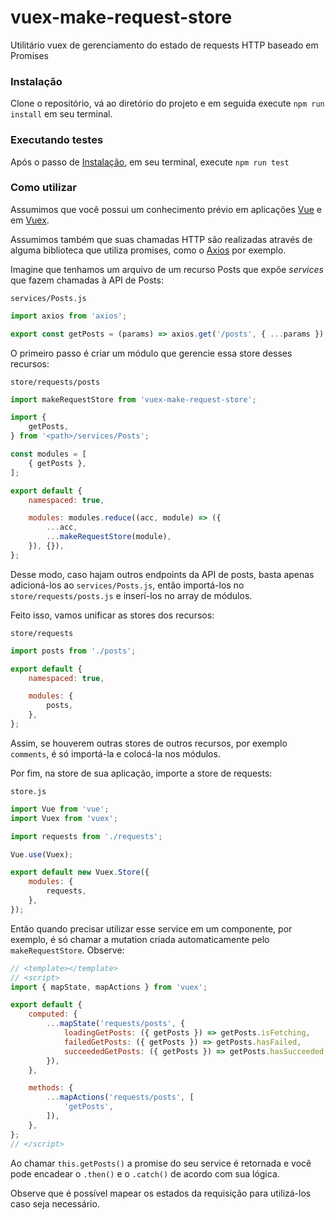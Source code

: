 # vuex-make-request-store
Utilitário vuex de gerenciamento do estado de requests HTTP baseado em Promises

### Instalação

Clone o repositório, vá ao diretório do projeto e em seguida execute `npm run install` em seu terminal.

### Executando testes

Após o passo de [Instalação](/#instalacao), em seu terminal, execute `npm run test`

### Como utilizar

Assumimos que você possui um conhecimento prévio em aplicações [Vue](https://vuejs.org/) e em [Vuex](https://vuex.vuejs.org/).

Assumimos também que suas chamadas HTTP são realizadas através de alguma biblioteca que utiliza promises, como o [Axios](https://github.com/axios/axios) por exemplo.

Imagine que tenhamos um arquivo de um recurso Posts que expõe _services_ que fazem chamadas à API de Posts:

`services/Posts.js`
```javascript
import axios from 'axios';

export const getPosts = (params) => axios.get('/posts', { ...params });
```

O primeiro passo é criar um módulo que gerencie essa store desses recursos:

`store/requests/posts`
```javascript
import makeRequestStore from 'vuex-make-request-store';

import {
	getPosts,
} from '<path>/services/Posts';

const modules = [
	{ getPosts },
];

export default {
	namespaced: true,

	modules: modules.reduce((acc, module) => ({
		...acc,
		...makeRequestStore(module),
	}), {}),
};
```

Desse modo, caso hajam outros endpoints da API de posts, basta apenas adicioná-los ao `services/Posts.js`, então importá-los no `store/requests/posts.js` e inserí-los no array de módulos.

Feito isso, vamos unificar as stores dos recursos:

`store/requests`
```javascript
import posts from './posts';

export default {
	namespaced: true,

	modules: {
		posts,
	},
};
```

Assim, se houverem outras stores de outros recursos, por exemplo `comments`, é só importá-la e colocá-la nos módulos.

Por fim, na store de sua aplicação, importe a store de requests:

`store.js`
```javascript
import Vue from 'vue';
import Vuex from 'vuex';

import requests from './requests';

Vue.use(Vuex);

export default new Vuex.Store({
	modules: {
		requests,
	},
});
```

Então quando precisar utilizar esse service em um componente, por exemplo, é só chamar a mutation criada automaticamente pelo `makeRequestStore`. Observe:

```javascript
// <template></template>
// <script>
import { mapState, mapActions } from 'vuex';

export default {
	computed: {
		...mapState('requests/posts', {
			loadingGetPosts: ({ getPosts }) => getPosts.isFetching,
			failedGetPosts: ({ getPosts }) => getPosts.hasFailed,
			succeededGetPosts: ({ getPosts }) => getPosts.hasSucceeded,
		}),
	},

	methods: {
		...mapActions('requests/posts', [
			'getPosts',
		]),
	},
};
// </script>
```

Ao chamar `this.getPosts()` a promise do seu service é retornada e você pode encadear o `.then()` e o `.catch()` de acordo com sua lógica.

Observe que é possível mapear os estados da requisição para utilizá-los caso seja necessário.
